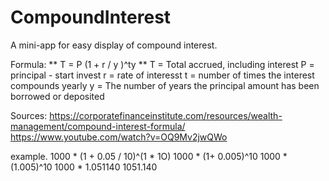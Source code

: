 # CompoundInterest
A mini-app for easy display of compound interest.

Formula: ** T = P (1 + r / y )^ty ** 
T = Total accrued, including interest
P = principal - start invest
r = rate of interesst
t = number of times the interest compounds yearly 
y = The number of years the principal amount has been borrowed or deposited 


Sources:
https://corporatefinanceinstitute.com/resources/wealth-management/compound-interest-formula/
https://www.youtube.com/watch?v=OQ9Mv2jwQWo

example.
1000 * (1 + 0.05 / 10)^(1 * 1O) 
1000 * (1+ 0.005)^10
1000 * (1.005)^10
1000 *  1.051140
1051.140